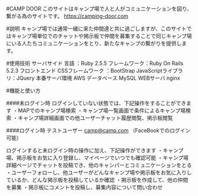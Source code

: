 #CAMP DOOR
このサイトはキャンプ場で人と人がコミュニケーションを図り、繋がる為のサイトです。
https://camping-door.com


#説明
キャンプ場では通常一緒に来た仲間達と共に過ごしますが、このサイトではキャンプ場単位でのチャットや掲示板で仲間を募集することで同じキャンプ場にいる人たちコミュニケーションをとり、新たなキャンプの繋がりを提供します。


#使用技術
サーバサイド
  言語          ：Ruby 2.5.5
  フレームワーク：Ruby On Rails 5.2.3
フロントエンド
  CSSフレームワーク   ：BootStrap
  JavaScriptライブラリ：JQuery
本番サーバ環境
  AWS
データベース
  MySQL
WEBサーバ
  nginx


#機能と使い方

####未ログイン時
ログインしていない状態では、下記操作をすることができます
・MAPでのキャンプ場検索
・キャンプ場一覧画面で条件によるキャンプ場検索
・キャンプ場詳細画面での他ユーザーチャット履歴閲覧、掲示板閲覧

####ログイン時
テストユーザー  camp@camp.com
（FaceBookでのログイン可能）

ログインすると未ログイン時の操作に加え、下記操作ができます
・キャンプ場、掲示板をお気に入り登録し、マイページでいつでも確認可能
・キャンプ場詳細ページでチャットを投稿でき、他のキャンパーとコミュニケーションをとる
・ユーザーフォローし、他ユーザーがどんなキャンプ場や掲示板をお気に入りしているか、どんな掲示板を投稿しているか確認
・掲示板を作成して、他の仲間を募集
・掲示板にコメントを投稿し、募集内容について問い合わせ



